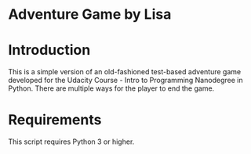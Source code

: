 # Adventure Game by Lisa

# Introduction
This is a simple version of an old-fashioned test-based adventure game developed for the Udacity Course - Intro to Programming Nanodegree in Python. There are multiple ways for the player to end the game.

# Requirements
This script requires Python 3 or higher.
